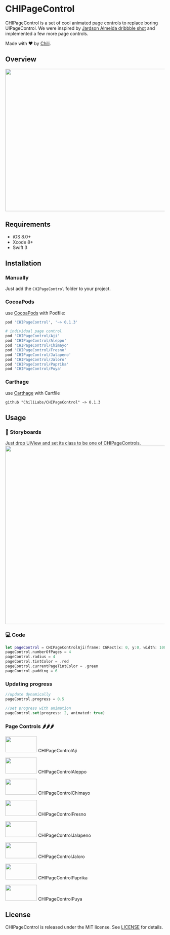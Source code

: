 # CHIPageControl

CHIPageControl is a set of cool animated page controls to replace boring UIPageControl.
We were inspired by [Jardson Almeida dribbble shot](https://dribbble.com/shots/2578447-Page-Control-Indicator-Transitions-Collection) and implemented a few more page controls.

Made with ❤️ by [Chili](http://chi.lv).

## Overview

<img src="Images/demo.gif" width="600" height="450">

## Requirements

* iOS 8.0+
* Xcode 8+
* Swift 3

## Installation

### Manually

Just add the `CHIPageControl` folder to your project.

### CocoaPods

use [CocoaPods](https://cocoapods.org) with Podfile:
``` ruby
pod 'CHIPageControl', '~> 0.1.3'

# individual page control
pod 'CHIPageControl/Aji'
pod 'CHIPageControl/Aleppo'
pod 'CHIPageControl/Chimayo'
pod 'CHIPageControl/Fresno'
pod 'CHIPageControl/Jalapeno'
pod 'CHIPageControl/Jaloro'
pod 'CHIPageControl/Paprika'
pod 'CHIPageControl/Puya'
```
### Carthage

use [Carthage](https://github.com/Carthage/Carthage) with Cartfile
```ogdl
github "ChiliLabs/CHIPageControl" ~> 0.1.3
```


## Usage
### 🎨 Storyboards
Just drop UIView and set its class to be one of CHIPageControls.
<img src="Images/ibdesignable.gif" width="800" height="564">
### 💻 Code
``` swift
let pageControl = CHIPageControlAji(frame: CGRect(x: 0, y:0, width: 100, height: 20))
pageControl.numberOfPages = 4
pageControl.radius = 4
pageControl.tintColor = .red
pageControl.currentPageTintColor = .green
pageControl.padding = 6
```
### Updating progress
``` swift
//update dynamically
pageControl.progress = 0.5

//set progress with animation
pageControl.set(progress: 2, animated: true)
```
### Page Controls 🌶️🌶️🌶️

<img src="Images/Aji.gif" width="100" height="50"> CHIPageControlAji

<img src="Images/Aleppo.gif" width="100" height="50"> CHIPageControlAleppo

<img src="Images/Chimayo.gif" width="100" height="50"> CHIPageControlChimayo

<img src="Images/Fresno.gif" width="100" height="50"> CHIPageControlFresno

<img src="Images/Jalapeno.gif" width="100" height="50"> CHIPageControlJalapeno

<img src="Images/Jaloro.gif" width="100" height="50"> CHIPageControlJaloro

<img src="Images/Paprika.gif" width="100" height="50"> CHIPageControlPaprika

<img src="Images/Puya.gif" width="100" height="50"> CHIPageControlPuya

## License
CHIPageControl is released under the MIT license. See [LICENSE](./LICENSE) for details.
